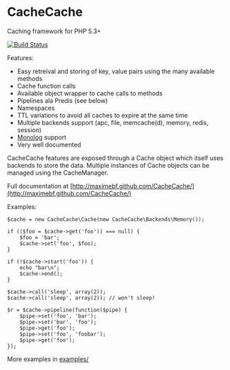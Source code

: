# CacheCache

Caching framework for PHP 5.3+

[![Build Status](https://secure.travis-ci.org/maximebf/CacheCache.png)](http://travis-ci.org/maximebf/CacheCache)

Features:

 - Easy retreival and storing of key, value pairs using the many available methods
 - Cache function calls
 - Available object wrapper to cache calls to methods
 - Pipelines ala Predis (see below)
 - Namespaces
 - TTL variations to avoid all caches to expire at the same time
 - Multiple backends support (apc, file, memcache(d), memory, redis, session)
 - [Monolog](https://github.com/Seldaek/monolog) support
 - Very well documented

CacheCache features are exposed through a Cache object which itself uses backends to store the data.
Multiple instances of Cache objects can be managed using the CacheManager.

Full documentation at [http://maximebf.github.com/CacheCache/](http://maximebf.github.com/CacheCache/)

Examples:

    $cache = new CacheCache\Cache(new CacheCache\Backends\Memory());

    if (($foo = $cache->get('foo')) === null) {
        $foo = 'bar';
        $cache->set('foo', $foo);
    }

    if (!$cache->start('foo')) {
        echo "bar\n";
        $cache->end();
    }

    $cache->call('sleep', array(2));
    $cache->call('sleep', array(2)); // won't sleep!

    $r = $cache->pipeline(function($pipe) {
        $pipe->set('foo', 'bar');
        $pipe->set('bar', 'foo');
        $pipe->get('foo');
        $pipe->set('foo', 'foobar');
        $pipe->get('foo');
    });

More examples in [examples/](https://github.com/maximebf/CacheCache/tree/master/examples)
